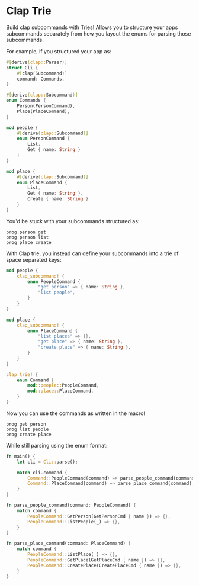 Clap Trie
===

Build clap subcommands with Tries! Allows you to structure your apps subcommands separately from how you layout the enums for parsing those subcommands.

For example, if you structured your app as:

```rust
#[derive(clap::Parser)]
struct Cli {
    #[clap(Subcommand)]
    command: Commands,
}

#[derive(clap::Subcommand)]
enum Commands {
    Person(PersonCommand),
    Place(PlaceCommand),
}

mod people {
    #[derive(clap::Subcommand)]
    enum PersonCommand {
        List,
        Get { name: String }
    }
}

mod place {
    #[derive(clap::Subcommand)]
    enum PlaceCommand {
        List,
        Get { name: String },
        Create { name: String }
    }
}
```

You'd be stuck with your subcommands structured as:

```console
prog person get
prog person list
prog place create
```

With Clap trie, you instead can define your subcommands into a trie of space separated keys:

```rust
mod people {
    clap_subcommand! {
        enum PeopleCommand {
            "get person" => { name: String },
            "list people",
        }
    }
}

mod place {
    clap_subcommand! {
        enum PlaceCommand {
            "list places" => {},
            "get place" => { name: String },
            "create place" => { name: String },
        }
    }
}

clap_trie! {
    enum Command {
        mod::people::PeopleCommand,
        mod::place::PlaceCommand,
    }
}
```

Now you can use the commands as written in the macro!

```console
prog get person
prog list people
prog create place
```

While still parsing using the enum format:

```rust
fn main() {
    let cli = Cli::parse();

    match cli.command {
        Command::PeopleCommand(command) => parse_people_command(command,
        Command::PlaceCommand(command) => parse_place_command(command),
    }
}

fn parse_people_command(command: PeopleCommand) {
    match command {
        PeopleCommand::GetPerson(GetPersonCmd { name }) => {},
        PeopleCommand::ListPeople(_) => {},
    }
}

fn parse_place_command(command: PlaceCommand) {
    match command {
        PeopleCommand::ListPlace(_) => {},
        PeopleCommand::GetPlace(GetPlaceCmd { name }) => {},
        PeopleCommand::CreatePlace(CreatePlaceCmd { name }) => {},
    }
}
```

